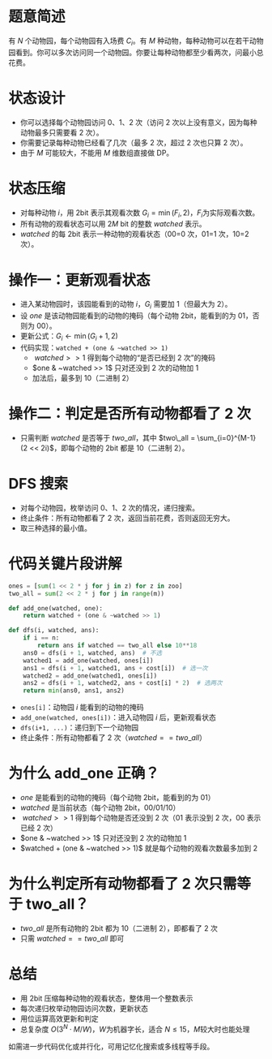 # 题意简述

有 $N$ 个动物园，每个动物园有入场费 $C_i$。有 $M$ 种动物，每种动物可以在若干动物园看到。你可以多次访问同一个动物园。你要让每种动物都至少看两次，问最小总花费。

# 状态设计

- 你可以选择每个动物园访问 0、1、2 次（访问 2 次以上没有意义，因为每种动物最多只需要看 2 次）。
- 你需要记录每种动物已经看了几次（最多 2 次，超过 2 次也只算 2 次）。
- 由于 $M$ 可能较大，不能用 $M$ 维数组直接做 DP。

# 状态压缩

- 对每种动物 $i$，用 2bit 表示其观看次数 $G_i = \min(F_i, 2)$，$F_i$为实际观看次数。
- 所有动物的观看状态可以用 $2M$ bit 的整数 $watched$ 表示。
- $watched$ 的每 2bit 表示一种动物的观看状态（00=0 次，01=1 次，10=2 次）。

# 操作一：更新观看状态

- 进入某动物园时，该园能看到的动物 $i$，$G_i$ 需要加 1（但最大为 2）。
- 设 $one$ 是该动物园能看到的动物的掩码（每个动物 2bit，能看到的为 01，否则为 00）。
- 更新公式：$G_i \leftarrow \min(G_i + 1, 2)$
- 代码实现：`watched + (one & ~watched >> 1)`
  - $~watched >> 1$ 得到每个动物的“是否已经到 2 次”的掩码
  - $one & ~watched >> 1$ 只对还没到 2 次的动物加 1
  - 加法后，最多到 10（二进制 2）

# 操作二：判定是否所有动物都看了 2 次

- 只需判断 $watched$ 是否等于 $two\_all$，其中 $two\_all = \sum_{i=0}^{M-1} (2 << 2i)$，即每个动物的 2bit 都是 10（二进制 2）。

# DFS 搜索

- 对每个动物园，枚举访问 0、1、2 次的情况，递归搜索。
- 终止条件：所有动物都看了 2 次，返回当前花费，否则返回无穷大。
- 取三种选择的最小值。

# 代码关键片段讲解

```python
ones = [sum(1 << 2 * j for j in z) for z in zoo]
two_all = sum(2 << 2 * j for j in range(m))

def add_one(watched, one):
    return watched + (one & ~watched >> 1)

def dfs(i, watched, ans):
    if i == n:
        return ans if watched == two_all else 10**18
    ans0 = dfs(i + 1, watched, ans)  # 不选
    watched1 = add_one(watched, ones[i])
    ans1 = dfs(i + 1, watched1, ans + cost[i])  # 选一次
    watched2 = add_one(watched1, ones[i])
    ans2 = dfs(i + 1, watched2, ans + cost[i] * 2)  # 选两次
    return min(ans0, ans1, ans2)
```

- `ones[i]`：动物园 $i$ 能看到的动物的掩码
- `add_one(watched, ones[i])`：进入动物园 $i$ 后，更新观看状态
- `dfs(i+1, ...)`：递归到下一个动物园
- 终止条件：所有动物都看了 2 次（$watched == two\_all$）

# 为什么 add_one 正确？

- $one$ 是能看到的动物的掩码（每个动物 2bit，能看到的为 01）
- $watched$ 是当前状态（每个动物 2bit，00/01/10）
- $~watched >> 1$ 得到每个动物是否还没到 2 次（01 表示没到 2 次，00 表示已经 2 次）
- $one & ~watched >> 1$ 只对还没到 2 次的动物加 1
- $watched + (one & ~watched >> 1)$ 就是每个动物的观看次数最多加到 2

# 为什么判定所有动物都看了 2 次只需等于 two_all？

- $two\_all$ 是所有动物的 2bit 都为 10（二进制 2），即都看了 2 次
- 只需 $watched == two\_all$ 即可

# 总结

- 用 2bit 压缩每种动物的观看状态，整体用一个整数表示
- 每次递归枚举动物园访问次数，更新状态
- 用位运算高效更新和判定
- 总复杂度 $O(3^N \cdot M/W)$，$W$为机器字长，适合 $N \leq 15$，$M$较大时也能处理

如需进一步代码优化或并行化，可用记忆化搜索或多线程等手段。
